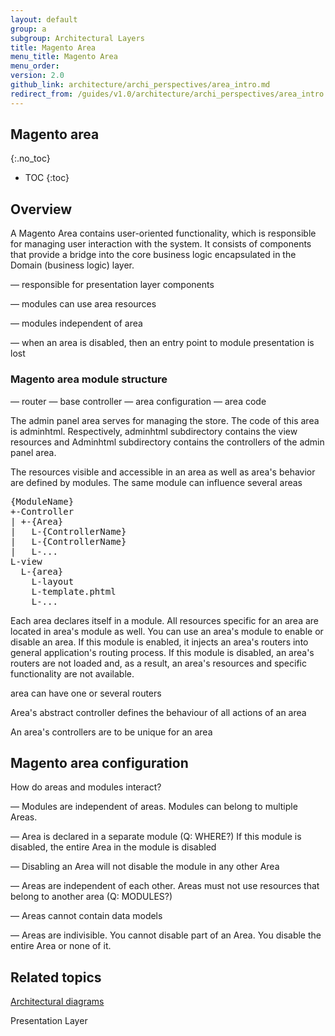 ```yaml
---
layout: default
group: a
subgroup: Architectural Layers
title: Magento Area
menu_title: Magento Area
menu_order:
version: 2.0
github_link: architecture/archi_perspectives/area_intro.md
redirect_from: /guides/v1.0/architecture/archi_perspectives/area_intro.html
---
```


## Magento area
{:.no_toc}

* TOC
{:toc}

## Overview

A Magento Area contains user-oriented functionality, which is responsible for managing user interaction with the system. It consists of components that provide a bridge into the core business logic encapsulated in the Domain (business logic) layer.

— responsible for presentation layer components

— modules can use area resources

— modules independent of area

— when an area is disabled, then an entry point to module presentation is lost

### Magento area module structure

— router
— base controller
— area configuration
— area code

The admin panel area serves for managing the store. The code of this area is adminhtml. Respectively, adminhtml subdirectory contains the view resources and Adminhtml subdirectory contains the controllers of the admin panel area.

The resources visible and accessible in an area as well as area's behavior are defined by modules. The same module can influence several areas

<pre>
{ModuleName}
+-Controller
| +-{Area}
|   L-{ControllerName}
|   L-{ControllerName}
|   L-...
L-view
  L-{area}
    L-layout
    L-template.phtml
    L-...
</pre>

Each area declares itself in a module. All resources specific for an area are located in area's module as well.
You can use an area's module to enable or disable an area. If this module is enabled, it injects an area's routers into general application's routing process. If this module is disabled, an area's routers are not loaded and, as a result, an area's resources and specific functionality are not available.

area can have one or several routers

Area's abstract controller defines the behaviour of all actions of an area

An area's controllers are to be unique for an area

## Magento area configuration

How do areas and modules interact?

— Modules are independent of areas. Modules can belong to multiple Areas.

— Area is declared in a separate module (Q: WHERE?) If this module is disabled, the entire Area in the module is disabled

— Disabling an Area will not disable the module in any other Area

— Areas are independent of each other. Areas must not use resources that belong to another area (Q: MODULES?)

— Areas cannot contain data models

— Areas are indivisible. You cannot disable part of an Area. You disable the entire Area or none of it.

## Related topics

<a href="{{page.baseurl}}architecture/archi_perspectives/arch_diagrams.html">Architectural diagrams</a>

Presentation Layer
